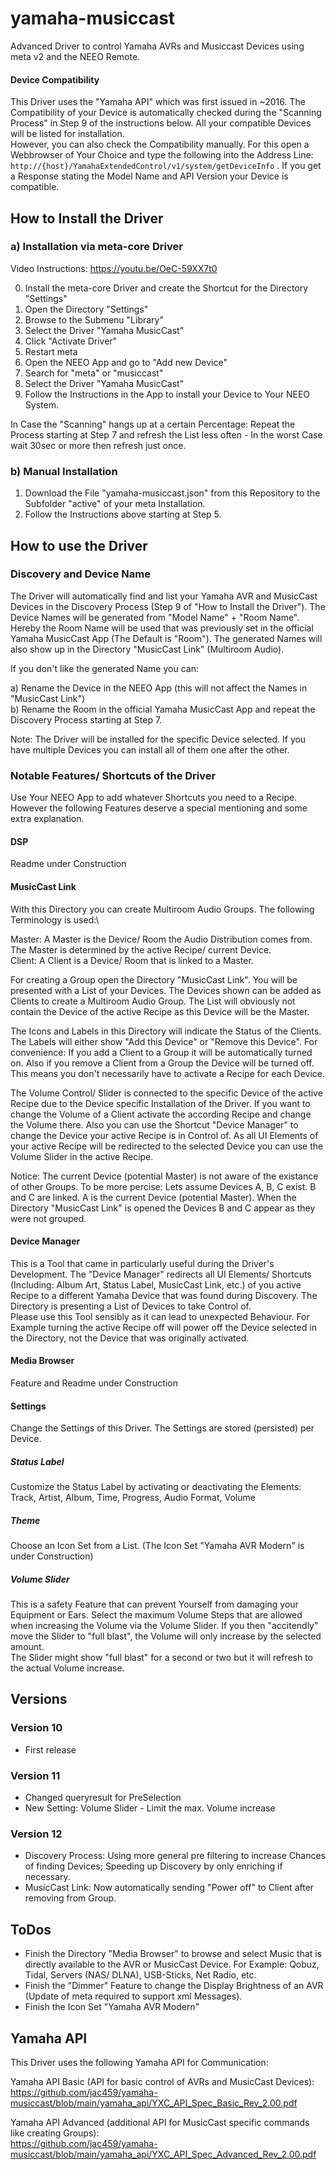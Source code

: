 # yamaha-musiccast
Advanced Driver to control Yamaha AVRs and Musiccast Devices using meta v2 and the NEEO Remote.

#### Device Compatibility
This Driver uses the "Yamaha API" which was first issued in ~2016. The Compatibility of your Device is automatically checked during the "Scanning Process" in Step 9 of the instructions below. All your compatible Devices will be listed for installation.\
However, you can also check the Compatibility manually. For this open a Webbrowser of Your Choice and type the following into the Address Line: `http://{host}/YamahaExtendedControl/v1/system/getDeviceInfo` . If you get a Response stating the Model Name and API Version your Device is compatible.

## How to Install the Driver
### a) Installation via meta-core Driver
Video Instructions: https://youtu.be/OeC-59XX7t0

0. Install the meta-core Driver and create the Shortcut for the Directory "Settings"
1. Open the Directory "Settings"
2. Browse to the Submenu "Library"
3. Select the Driver "Yamaha MusicCast"
4. Click "Activate Driver"
5. Restart meta
6. Open the NEEO App and go to "Add new Device"
7. Search for "meta" or "musiccast"
8. Select the Driver "Yamaha MusicCast"
9. Follow the Instructions in the App to install your Device to Your NEEO System.

In Case the "Scanning" hangs up at a certain Percentage: Repeat the Process starting at Step 7 and refresh the List less often - In the worst Case wait 30sec or more then refresh just once.
 
### b) Manual Installation
1. Download the File "yamaha-musiccast.json" from this Repository to the Subfolder "active" of your meta Installation.
2. Follow the Instructions above starting at Step 5.

## How to use the Driver
### Discovery and Device Name
The Driver will automatically find and list your Yamaha AVR and MusicCast Devices in the Discovery Process (Step 9 of "How to Install the Driver").
The Device Names will be generated from "Model Name" + "Room Name". Hereby the Room Name will be used that was previously set in the official Yamaha MusicCast App (The Default is "Room"). The generated Names will also show up in the Directory "MusicCast Link" (Multiroom Audio).

If you don't like the generated Name you can:

a) Rename the Device in the NEEO App (this will not affect the Names in "MusicCast Link")\
b) Rename the Room in the official Yamaha MusicCast App and repeat the Discovery Process starting at Step 7.

Note: The Driver will be installed for the specific Device selected. If you have multiple Devices you can install all of them one after the other.

### Notable Features/ Shortcuts of the Driver
Use Your NEEO App to add whatever Shortcuts you need to a Recipe. However the following Features deserve a special mentioning and some extra explanation.

#### DSP
Readme under Construction

#### MusicCast Link
With this Directory you can create Multiroom Audio Groups. The following Terminology is used:\

Master: A Master is the Device/ Room the Audio Distribution comes from. The Master is determined by the active Recipe/ current Device.\
Client: A Client is a Device/ Room that is linked to a Master.

For creating a Group open the Directory "MusicCast Link". You will be presented with a List of your Devices. The Devices shown can be added as Clients to create a Multiroom Audio Group. The List will obviously not contain the Device of the active Recipe as this Device will be the Master.

The Icons and Labels in this Directory will indicate the Status of the Clients. The Labels will either show "Add this Device" or "Remove this Device". For convenience: If you add a Client to a Group it will be automatically turned on. Also if you remove a Client from a Group the Device will be turned off. This means you don't necessarily have to activate a Recipe for each Device. 

The Volume Control/ Slider is connected to the specific Device of the active Recipe due to the Device specific Installation of the Driver. If you want to change the Volume of a Client activate the according Recipe and change the Volume there.
Also you can use the Shortcut "Device Manager" to change the Device your active Recipe is in Control of. As all UI Elements of your active Recipe will be redirected to the selected Device you can use the Volume Slider in the active Recipe.

Notice: The current Device (potential Master) is not aware of the existance of other Groups. To be more percise: Lets assume Devices A, B, C exist. B and C are linked. A is the current Device (potential Master). When the Directory "MusicCast Link" is opened the Devices B and C appear as they were not grouped.

#### Device Manager
This is a Tool that came in particularly useful during the Driver's Development. The "Device Manager" redirects all UI Elements/ Shortcuts (Including: Album Art, Status Label, MusicCast Link, etc.) of you active Recipe to a different Yamaha Device that was found during Discovery. The Directory is presenting a List of Devices to take Control of.\
Please use this Tool sensibly as it can lead to unexpected Behaviour. For Example turning the active Recipe off will power off the Device selected in the Directory, not the Device that was originally activated.

#### Media Browser
Feature and Readme under Construction

#### Settings
Change the Settings of this Driver. The Settings are stored (persisted) per Device.

##### Status Label
Customize the Status Label by activating or deactivating the Elements: Track, Artist, Album, Time, Progress, Audio Format, Volume

##### Theme  
Choose an Icon Set from a List. (The Icon Set "Yamaha AVR Modern" is under Construction)

##### Volume Slider
This is a safety Feature that can prevent Yourself from damaging your Equipment or Ears. Select the maximum Volume Steps that are allowed when increasing the Volume via the Volume Slider. If you then "accitendly" move the Slider to "full blast", the Volume will only increase by the selected amount.\
The Slider might show "full blast" for a second or two but it will refresh to the actual Volume increase.

## Versions
### Version 10
- First release

### Version 11
- Changed queryresult for PreSelection
- New Setting: Volume Slider - Limit the max. Volume increase

### Version 12
- Discovery Process: Using more general pre filtering to increase Chances of finding Devices; Speeding up Discovery by only enriching if necessary.
- MusicCast Link: Now automatically sending "Power off" to Client after removing from Group.

## ToDos
- Finish the Directory "Media Browser" to browse and select Music that is directly available to the AVR or MusicCast Device. For Example: Qobuz, Tidal, Servers (NAS/ DLNA), USB-Sticks, Net Radio, etc.
- Finish the "Dimmer" Feature to change the Display Brightness of an AVR (Update of meta required to support xml Messages). 
- Finish the Icon Set "Yamaha AVR Modern"

## Yamaha API
This Driver uses the following Yamaha API for Communication:

Yamaha API Basic (API for basic control of AVRs and MusicCast Devices):\
https://github.com/jac459/yamaha-musiccast/blob/main/yamaha_api/YXC_API_Spec_Basic_Rev_2.00.pdf

Yamaha API Advanced (additional API for MusicCast specific commands like creating Groups):\
https://github.com/jac459/yamaha-musiccast/blob/main/yamaha_api/YXC_API_Spec_Advanced_Rev_2.00.pdf
